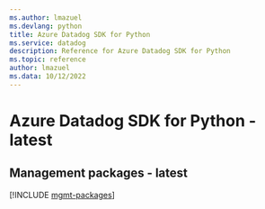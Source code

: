```yaml
---
ms.author: lmazuel
ms.devlang: python
title: Azure Datadog SDK for Python
ms.service: datadog
description: Reference for Azure Datadog SDK for Python
ms.topic: reference
author: lmazuel
ms.data: 10/12/2022
---
```

# Azure Datadog SDK for Python - latest

## Management packages - latest
[!INCLUDE [mgmt-packages](datadog-mgmt-index.md)]